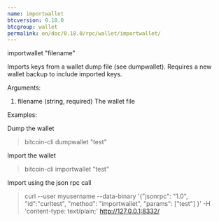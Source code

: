 ```yaml
---
name: importwallet
btcversion: 0.18.0
btcgroup: wallet
permalink: en/doc/0.18.0/rpc/wallet/importwallet/
---
```


importwallet "filename"

Imports keys from a wallet dump file (see dumpwallet). Requires a new wallet backup to include imported keys.

Arguments:
1. filename    (string, required) The wallet file

Examples:

Dump the wallet
> bitcoin-cli dumpwallet "test"

Import the wallet
> bitcoin-cli importwallet "test"

Import using the json rpc call
> curl --user myusername --data-binary '{"jsonrpc": "1.0", "id":"curltest", "method": "importwallet", "params": ["test"] }' -H 'content-type: text/plain;' http://127.0.0.1:8332/


